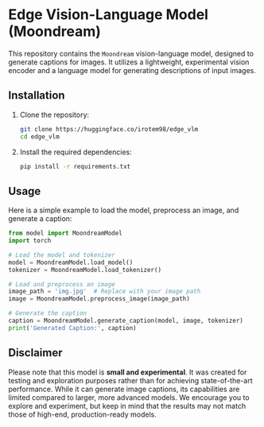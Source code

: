 # Edge Vision-Language Model (Moondream)

This repository contains the `Moondream` vision-language model, designed to generate captions for images. It utilizes a lightweight, experimental vision encoder and a language model for generating descriptions of input images.

## Installation

1. Clone the repository:

    ```bash
    git clone https://huggingface.co/irotem98/edge_vlm
    cd edge_vlm
    ```

2. Install the required dependencies:

    ```bash
    pip install -r requirements.txt
    ```

## Usage

Here is a simple example to load the model, preprocess an image, and generate a caption:

```python
from model import MoondreamModel
import torch

# Load the model and tokenizer
model = MoondreamModel.load_model()
tokenizer = MoondreamModel.load_tokenizer()

# Load and preprocess an image
image_path = 'img.jpg'  # Replace with your image path
image = MoondreamModel.preprocess_image(image_path)

# Generate the caption
caption = MoondreamModel.generate_caption(model, image, tokenizer)
print('Generated Caption:', caption)
```

## Disclaimer

Please note that this model is **small and experimental**. It was created for testing and exploration purposes rather than for achieving state-of-the-art performance. While it can generate image captions, its capabilities are limited compared to larger, more advanced models. We encourage you to explore and experiment, but keep in mind that the results may not match those of high-end, production-ready models.
